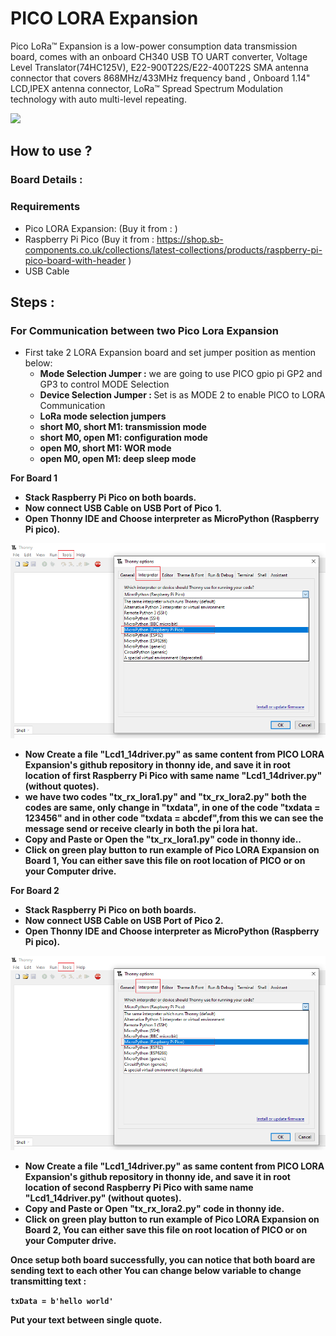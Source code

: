 # PICO LORA Expansion

Pico LoRa™ Expansion is a low-power consumption data transmission board, comes with an onboard CH340 USB TO UART converter, Voltage Level Translator(74HC125V), E22-900T22S/E22-400T22S SMA antenna connector that covers 868MHz/433MHz frequency band , Onboard 1.14" LCD,IPEX antenna connector, LoRa™ Spread Spectrum Modulation technology with auto multi-level repeating.

<img src="https://learn.sb-components.co.uk/images/9/94/Pico_lora_868.png" />

## How to use ?

### Board Details :



### Requirements

* Pico LORA Expansion: (Buy it from :  )
* Raspberry Pi Pico (Buy it from : https://shop.sb-components.co.uk/collections/latest-collections/products/raspberry-pi-pico-board-with-header )
* USB Cable


## Steps :

### For Communication between two Pico Lora Expansion

* First take 2 LORA Expansion board and set jumper position as mention below:
  * <b> Mode Selection Jumper :</b> we are going to use PICO gpio pi GP2 and GP3 to control MODE Selection
  * <b> Device Selection Jumper : </b> Set is as MODE 2 to enable PICO to LORA Communication
  * <b> LoRa mode selection jumpers 
  * <b> short M0, short M1: transmission mode
  * <b> short M0, open M1: configuration mode
  * <b> open M0, short M1: WOR mode
  * <b> open M0, open M1: deep sleep mode

<b> For Board 1 </b>

* Stack Raspberry Pi Pico on both boards.
* Now connect USB Cable on USB Port of Pico 1.
* Open Thonny IDE and Choose interpreter as MicroPython (Raspberry Pi pico).

<img src="https://github.com/sbcshop/Raspberry-Pi-Pico-RFID-Expansion/blob/main/images/thonny-interpreter.PNG" />

* Now Create a file "Lcd1_14driver.py" as same content from PICO LORA Expansion's github repository in thonny ide, and save it in root location of first Raspberry Pi Pico with same name "Lcd1_14driver.py" (without quotes).
* we have two codes "tx_rx_lora1.py" and "tx_rx_lora2.py" both the codes are same, only change in "txdata", in one of the code "txdata = 123456" and in other code "txdata = abcdef",from this we can see the message send or receive clearly in both the pi lora hat.
* Copy and Paste or Open the "tx_rx_lora1.py" code in thonny ide..
* Click on green play button to run example of Pico LORA Expansion on Board 1, You can either save this file on root location of PICO or on your Computer drive.

<b> For Board 2 </b>

* Stack Raspberry Pi Pico on both boards.
* Now connect USB Cable on USB Port of Pico 2.
* Open Thonny IDE and Choose interpreter as MicroPython (Raspberry Pi pico).

<img src="https://github.com/sbcshop/Raspberry-Pi-Pico-RFID-Expansion/blob/main/images/thonny-interpreter.PNG" />

* Now Create a file "Lcd1_14driver.py" as same content from PICO LORA Expansion's github repository in thonny ide, and save it in root location of second Raspberry Pi Pico with same name "Lcd1_14driver.py" (without quotes).
* Copy and Paste or Open "tx_rx_lora2.py" code in thonny ide.
* Click on green play button to run example of Pico LORA Expansion on Board 2, You can either save this file on root location of PICO or on your Computer drive.

<b> Once setup both board successfully, you can notice that both board are sending text to each other </b>
You can change below variable to change transmitting text :

``` txData = b'hello world' ``` 

Put your text between single quote.
